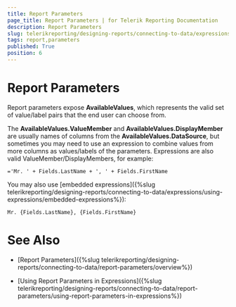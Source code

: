 ```yaml
---
title: Report Parameters
page_title: Report Parameters | for Telerik Reporting Documentation
description: Report Parameters
slug: telerikreporting/designing-reports/connecting-to-data/expressions/using-expressions/report-parameters
tags: report,parameters
published: True
position: 6
---
```


# Report Parameters



Report parameters expose __AvailableValues__,
		which represents the 
		valid set of value/label pairs that the end user can choose from.

The __AvailableValues.ValueMember__ and
		__AvailableValues.DisplayMember__		are usually names of columns from the __AvailableValues.DataSource__,
		but sometimes you may need to use an expression to combine values from more
		columns as values/labels of the parameters. Expressions are also valid
		ValueMember/DisplayMembers, for example:

	='Mr. ' + Fields.LastName + ', ' + Fields.FirstName



You may also use
		[embedded expressions]({%slug telerikreporting/designing-reports/connecting-to-data/expressions/using-expressions/embedded-expressions%}):

	Mr. {Fields.LastName}, {Fields.FirstName}



# See Also


 * [Report Parameters]({%slug telerikreporting/designing-reports/connecting-to-data/report-parameters/overview%})

 * [Using Report Parameters in Expressions]({%slug telerikreporting/designing-reports/connecting-to-data/report-parameters/using-report-parameters-in-expressions%})
